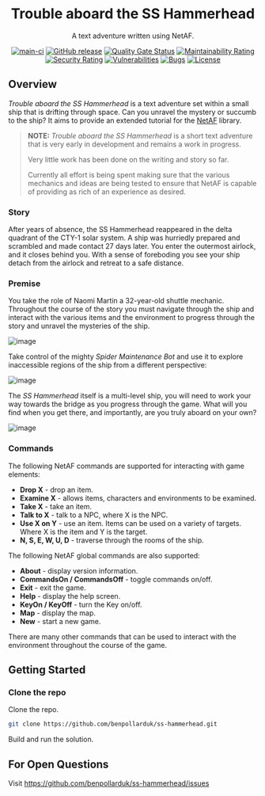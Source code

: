 <div align="center">

# Trouble aboard the SS Hammerhead
A text adventure written using NetAF.

[![main-ci](https://github.com/benpollarduk/ss-hammerhead/actions/workflows/main-ci.yml/badge.svg)](https://github.com/benpollarduk/ss-hammerhead/actions/workflows/main-ci.yml)
[![GitHub release](https://img.shields.io/github/release/benpollarduk/ss-hammerhead.svg)](https://github.com/benpollarduk/ss-hammerhead/releases)
[![Quality Gate Status](https://sonarcloud.io/api/project_badges/measure?project=benpollarduk_SSHammerhead&metric=alert_status)](https://sonarcloud.io/summary/new_code?id=benpollarduk_SSHammerhead)
[![Maintainability Rating](https://sonarcloud.io/api/project_badges/measure?project=benpollarduk_SSHammerhead&metric=sqale_rating)](https://sonarcloud.io/summary/new_code?id=benpollarduk_SSHammerhead)
[![Security Rating](https://sonarcloud.io/api/project_badges/measure?project=benpollarduk_SSHammerhead&metric=security_rating)](https://sonarcloud.io/summary/new_code?id=benpollarduk_SSHammerhead)
[![Vulnerabilities](https://sonarcloud.io/api/project_badges/measure?project=benpollarduk_SSHammerhead&metric=vulnerabilities)](https://sonarcloud.io/summary/new_code?id=benpollarduk_SSHammerhead)
[![Bugs](https://sonarcloud.io/api/project_badges/measure?project=benpollarduk_SSHammerhead&metric=bugs)](https://sonarcloud.io/summary/new_code?id=benpollarduk_SSHammerhead)
[![License](https://img.shields.io/github/license/benpollarduk/ss-hammerhead.svg)](https://opensource.org/licenses/MIT)

</div>

## Overview
*Trouble aboard the SS Hammerhead* is a text adventure set within a small ship that is drifting through space. Can you unravel the mystery or succumb to the ship? It aims to provide an extended tutorial for the [NetAF](https://github.com/benpollarduk/netaf) library.

> **NOTE:** *Trouble aboard the SS Hammerhead* is a short text adventure that is very early in development and remains a work in progress.
>
> Very little work has been done on the writing and story so far.
>
> Currently all effort is being spent making sure that the various mechanics and ideas are being tested to ensure that NetAF is capable of providing as rich of an experience as desired.

### Story
After years of absence, the SS Hammerhead reappeared in the delta quadrant of the CTY-1 solar system. A ship was hurriedly prepared and scrambled and made contact 27 days later.
You enter the outermost airlock, and it closes behind you. With a sense of foreboding you see your ship detach from the airlock and retreat to a safe distance.

### Premise
You take the role of Naomi Martin a 32-year-old shuttle mechanic. Throughout the course of the story you must navigate through the ship and interact with the various items and the environment
to progress through the story and unravel the mysteries of the ship.

![image](https://github.com/user-attachments/assets/79b3b6cd-7ecd-4d4e-a2b8-47a6f2b06732)

Take control of the mighty *Spider Maintenance Bot* and use it to explore inaccessible regions of the ship from a different perspective:

![image](https://github.com/user-attachments/assets/429e50d4-57ba-4c51-9126-bf06a11cb629)

The *SS Hammerhead* itself is a multi-level ship, you will need to work your way towards the bridge as you progress through the game. What will you find when you get there, and importantly,
are you truly aboard on your own?

![image](https://github.com/user-attachments/assets/a244495a-dc2f-4196-b95b-eb3935c9770e)

### Commands
The following NetAF commands are supported for interacting with game elements:
* **Drop X** - drop an item.
* **Examine X** - allows items, characters and environments to be examined.
* **Take X** - take an item.
* **Talk to X** - talk to a NPC, where X is the NPC.
* **Use X on Y** - use an item. Items can be used on a variety of targets. Where X is the item and Y is the target.
* **N, S, E, W, U, D** - traverse through the rooms of the ship.

The following NetAF global commands are also supported:
* **About** - display version information.
* **CommandsOn / CommandsOff** - toggle commands on/off.
* **Exit** - exit the game.
* **Help** - display the help screen.
* **KeyOn / KeyOff** - turn the Key on/off.
* **Map** - display the map.
* **New** - start a new game.

There are many other commands that can be used to interact with the environment throughout the course of the game.

## Getting Started

### Clone the repo
Clone the repo.
```bash
git clone https://github.com/benpollarduk/ss-hammerhead.git
```
Build and run the solution.

## For Open Questions
Visit https://github.com/benpollarduk/ss-hammerhead/issues
